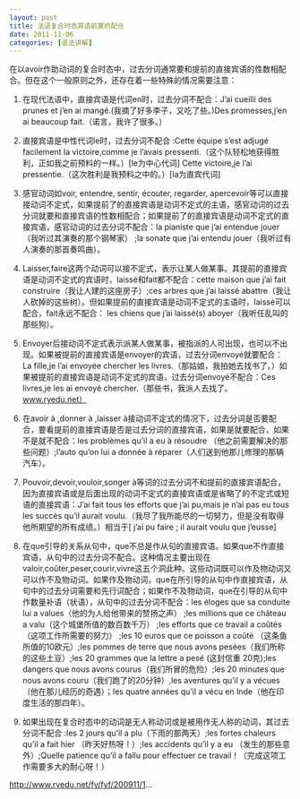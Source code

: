 ```yaml
---
layout: post
title: 法语复合时态宾语前置的配合
date: 2011-11-06
categories: [语法讲解]  
---
```


在以avoir作助动词的复合时态中，过去分词通常要和提前的直接宾语的性数相配合。但在这个一般原则之外，还存在着一些特殊的情况需要注意：

1. 在现代法语中，直接宾语是代词en时，过去分词不配合：J’ai cueilli des prunes et j’en ai mangé.(我摘了好多李子，又吃了些。)Des promesses,j’en ai beaucoup fait.（诺言，我许了很多。）

2. 直接宾语是中性代词le时，过去分词不配合 :Cette équipe s’est adjugé facilement la victoire,comme je l’avais pressenti.（这个队轻松地获得胜利，正如我之前预料的一样。）[le为中心代词] Cette victoire,je l’ai pressentie.（这次胜利是我预料之中的。）[la为直宾代词]

3. 感官动词如voir, entendre, sentir, écouter, regarder, apercevoir等可以直接接动词不定式，如果提前了的直接宾语是动词不定式的主语，感官动词的过去分词就要和直接宾语的性数相配合；如果提前了的直接宾语是动词不定式的直接宾语，感官动词的过去分词不配合：la pianiste que j’ai entendue jouer（我听过其演奏的那个钢琴家） ;la sonate que j’ai entendu jouer（我听过有人演奏的那首奏鸣曲）。

4. Laisser,faire这两个动词可以接不定式，表示让某人做某事。其提前的直接宾语是动词不定式的宾语时，laissé和fait都不配合：cette maison que j’ai fait construire（我让人建的这座房子）;ces arbres que j’ai laissé abattre（我让人砍掉的这些树）。但如果提前的直接宾语是动词不定式的主语时，laissé可以配合，fait永远不配合： les chiens que j’ai laissé(s) aboyer（我听任乱叫的那些狗）。

5. Envoyer后接动词不定式表示派某人做某事，被指派的人可出现，也可以不出现。如果被提前的直接宾语是envoyer的宾语，过去分词envoyé就要配合：La fille,je l’ai envoyée chercher les livres.（那姑娘，我拍她去找书了。）如果被提前的直接宾语是动词不定式的宾语，过去分词envoyé不配合：Ces livres,je les ai envoyé chercher.（那些书，我派人去找了。www.ryedu.net）

6. 在avoir à ,donner à ,laisser à接动词不定式的情况下，过去分词是否要配合，要看提前的直接宾语是否是过去分词的直接宾语，如果是就要配合，如果不是就不配合：les problèmes qu’il a eu à résoudre （他之前需要解决的那些问题）;l’auto qu’on lui a donnée à réparer（人们送到他那儿修理的那辆汽车）。

7. Pouvoir,devoir,vouloir,songer à等词的过去分词不和提前的直接宾语配合，因为直接宾语或是后面出现的动词不定式的直接宾语或是省略了的不定式或短语的直接宾语：J’ai fait tous les efforts que j’ai pu,mais je n’ai pas eu tous les succès qu’il aurait voulu.（我尽了我所能尽的一切努力，但是没有取得他所期望的所有成绩。）相当于[ j’ai pu faire ; il aurait voulu que j’eusse]

8. 在que引导的关系从句中，que不总是作从句的直接宾语。如果que不作直接宾语，从句中的过去分词不配合。这种情况主要出现在valoir,coûter,peser,courir,vivre这五个洞此种。这些动词既可以作及物动词又可以作不及物动词。如果作及物动词，que在所引导的从句中作直接宾语，从句中的过去分词需要和先行词配合；如果作不及物动词，que在引导的从句中作数量补语（状语），从句中的过去分词不配合：les éloges que sa conduite lui a values（他的为人给他带来的赞扬之声） ;les millions que ce château a valu（这个城堡所值的数百数千万） ;les efforts que ce travail a coûtés（这项工作所需要的努力） ;les 10 euros que ce poisson a coûté （这条鱼所值的10欧元）;les pommes de terre que nous avons pesées（我们所称的这些土豆）;les 20 grammes que la lettre a pesé (这封信重 20克);les dangers que nous avons courus（我们所冒的危险）;les 20 minutes que nous avons couru（我们跑了的20分钟）,les aventures qu’il y a vécues （他在那儿经历的奇遇）；les quatre années qu’il a vécu en Inde（他在印度生活的那四年）。

9. 如果出现在复合时态中的动词是无人称动词或是被用作无人称的动词，其过去分词不配合 :les 2 jours qu’il a plu（下雨的那两天）;les fortes chaleurs qu’il a fait hier （昨天好热呀！）;les accidents qu’il y a eu （发生的那些意外）;Quelle patience qu’il a fallu pour effectuer ce travail！（完成这项工作需要多大的耐心呀！）

http://www.ryedu.net/fy/fyf/200911/1...
